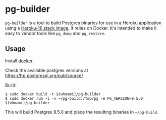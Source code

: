 # pg-builder

`pg-builder` is a tool to build Postgres binaries for use in a Heroku
application using a
[Heroku-16 stack image](https://devcenter.heroku.com/articles/heroku-16-stack).
It relies on Docker. It's intended to make it easy to vendor tools
like `pg_dump` and `pg_restore`.

## Usage

Install [docker](https://www.docker.io/).

Check the available postgres versions at https://ftp.postgresql.org/pub/source/

Build:

```
$ sudo docker build -t $(whoami)/pg-builder .
$ sudo docker run -i -v ~/pg-build:/tmp/pg -e PG_VERSION=9.5.0 $(whoami)/pg-builder
```

This will build Postgres 9.5.0 and place the resulting binaries in
`~/pg-build`.
